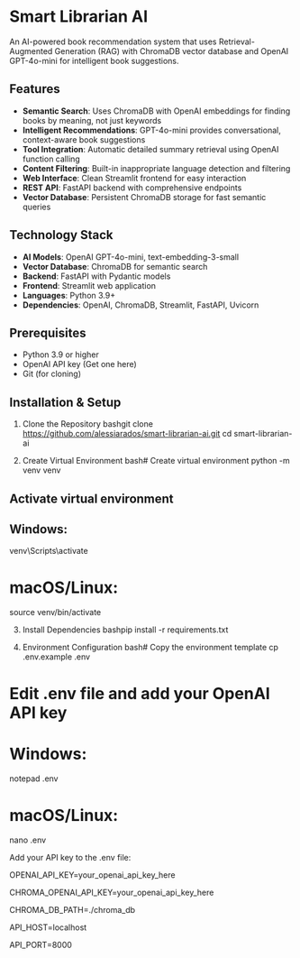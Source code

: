 # Smart Librarian AI

An AI-powered book recommendation system that uses Retrieval-Augmented Generation (RAG) with ChromaDB vector database and OpenAI GPT-4o-mini for intelligent book suggestions.

## Features

- **Semantic Search**: Uses ChromaDB with OpenAI embeddings for finding books by meaning, not just keywords
- **Intelligent Recommendations**: GPT-4o-mini provides conversational, context-aware book suggestions
- **Tool Integration**: Automatic detailed summary retrieval using OpenAI function calling
- **Content Filtering**: Built-in inappropriate language detection and filtering
- **Web Interface**: Clean Streamlit frontend for easy interaction
- **REST API**: FastAPI backend with comprehensive endpoints
- **Vector Database**: Persistent ChromaDB storage for fast semantic queries

## Technology Stack

- **AI Models**: OpenAI GPT-4o-mini, text-embedding-3-small
- **Vector Database**: ChromaDB for semantic search
- **Backend**: FastAPI with Pydantic models
- **Frontend**: Streamlit web application
- **Languages**: Python 3.9+
- **Dependencies**: OpenAI, ChromaDB, Streamlit, FastAPI, Uvicorn

## Prerequisites

- Python 3.9 or higher
- OpenAI API key (Get one here)
- Git (for cloning)

## Installation & Setup
1. Clone the Repository
bashgit clone https://github.com/alessiarados/smart-librarian-ai.git
cd smart-librarian-ai

2. Create Virtual Environment
bash# Create virtual environment
python -m venv venv

## Activate virtual environment
## Windows:
venv\Scripts\activate
# macOS/Linux:
source venv/bin/activate

3. Install Dependencies
bashpip install -r requirements.txt

4. Environment Configuration
bash# Copy the environment template
cp .env.example .env

# Edit .env file and add your OpenAI API key
# Windows:

notepad .env
# macOS/Linux:

nano .env

Add your API key to the .env file:

OPENAI_API_KEY=your_openai_api_key_here

CHROMA_OPENAI_API_KEY=your_openai_api_key_here

CHROMA_DB_PATH=./chroma_db

API_HOST=localhost

API_PORT=8000
